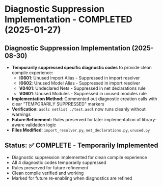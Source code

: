 # Diagnostic Suppression Implementation - COMPLETED (2025-01-27)

## Diagnostic Suppression Implementation (2025-08-30)
- **Temporarily suppressed specific diagnostic codes** to provide clean compile experience:
  - **I0601**: Unused Import Alias - Suppressed in import resolver
  - **I0602**: Unused Model Alias - Suppressed in import resolver  
  - **V0401**: Undeclared Nets - Suppressed in net declarations rule
  - **V0601**: Unused Modules - Suppressed in unused modules rule
- **Implementation Method**: Commented out diagnostic creation calls with clear "TEMPORARILY SUPPRESSED" markers
- **Verification**: `asdlc netlist ./test.asdl` now runs cleanly without warnings
- **Future Refinement**: Rules preserved for later implementation of library-aware validation logic
- **Files Modified**: `import_resolver.py`, `net_declarations.py`, `unused.py`

## Status: ✅ COMPLETE - Temporarily Implemented
- Diagnostic suppression implemented for clean compile experience
- All 4 diagnostic codes temporarily suppressed
- Rules preserved for future refinement
- Clean compile verified and working
- Marked for future re-enabling when diagnostics are refined
